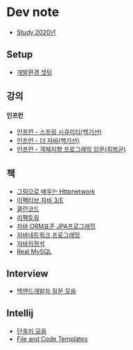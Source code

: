 # Dev note 

-   [Study 2020년](study-2020.md)



## Setup 

-   [개발환경 셋팅](./mac/setup.md)



## 강의

#### 인프런

-   [인프런 - 스프링 시큐리티(백기선)](./spring/spring-security.md)
-   [인프런 - 더 자바(백기선)](./java/java-bytecode.md)
-   [인프런 - 객체지향 프로그래밍 입문(최범균)](./oop/oop-beginner-inflearn.md)



## 책 

-   [그림으로 배우는 Httpnetwork](./web/http-network-basic.md)
-   [이펙티브 자바 3/E](./book/effective-java.md)
-   [클린코드](./book/cleancode.md)
-   [리팩토링](./book/refactoring.md)
-   [자바 ORM표준 JPA프로그래밍](./jpa/jpa.md)
-   [자바네트워크 프로그래밍](./book/java-network-programming.md)
-   [자바의정석](./java/java-basic.md)
-   [Real MySQL](./db/real-mysql.md)





## Interview

-   [백엔드개발자 질문 모음](./interview/interview.md)



## Intellij 

-   [단축키 모음](https://medium.com/@umanking/%EC%9D%B8%ED%85%94%EB%A6%ACj-%EC%82%AC%EC%9A%A9%EB%B2%95-a44543666893)
-   [File and Code Templates](./intellij/file-and-codetemplate.md)

<!--stackedit_data:
eyJoaXN0b3J5IjpbMTI1NjYxOTU5Ml19

# -->